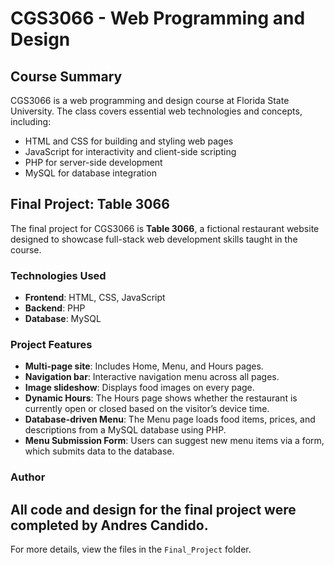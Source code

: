 # CGS3066 - Web Programming and Design

## Course Summary

CGS3066 is a web programming and design course at Florida State University. The class covers essential web technologies and concepts, including:
- HTML and CSS for building and styling web pages
- JavaScript for interactivity and client-side scripting
- PHP for server-side development
- MySQL for database integration

## Final Project: Table 3066

The final project for CGS3066 is **Table 3066**, a fictional restaurant website designed to showcase full-stack web development skills taught in the course.

### Technologies Used

- **Frontend**: HTML, CSS, JavaScript
- **Backend**: PHP
- **Database**: MySQL
  
### Project Features

- **Multi-page site**: Includes Home, Menu, and Hours pages.
- **Navigation bar**: Interactive navigation menu across all pages.
- **Image slideshow**: Displays food images on every page.
- **Dynamic Hours**: The Hours page shows whether the restaurant is currently open or closed based on the visitor’s device time.
- **Database-driven Menu**: The Menu page loads food items, prices, and descriptions from a MySQL database using PHP.
- **Menu Submission Form**: Users can suggest new menu items via a form, which submits data to the database.

### Author

All code and design for the final project were completed by Andres Candido.
---
For more details, view the files in the `Final_Project` folder.
